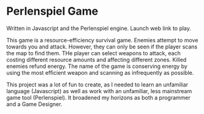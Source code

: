 # Perlenspiel Game

Written in Javascript and the Perlenspiel engine.  Launch web link to play.

This game is a resource-efficiency survival game.  Enemies attempt to move towards you and attack.  However,
they can only be seen if the player scans the map to find them.  THe player can select weapons to attack, each
costing different resource amounts and affecting different zones.  Killed enemies refund energy.  The name of 
the game is conserving energy by using the most efficient weapon and scanning as infrequently as possible.

This project was a lot of fun to create, as I needed to learn an unfamiliar language (Javascript) as well as
work with an unfamiliar, less mainstream game tool (Perlenspiel).  It broadened my horizons as both a programmer
and a Game Designer.

